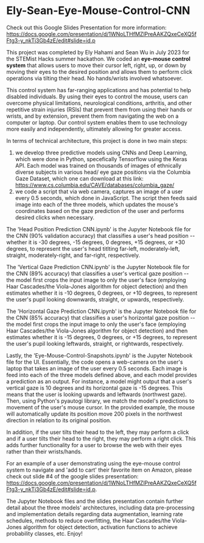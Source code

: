 # Ely-Sean-Eye-Mouse-Control-CNN
Check out this Google Slides Presentation for more information: https://docs.google.com/presentation/d/1WNoLTHfMZlPreAAKZQxeCeXQ5fFtg3-y_nkTj3Gb4zE/edit#slide=id.p

This project was completed by Ely Hahami and Sean Wu in July 2023 for the STEMist Hacks summer hackathon. We coded an **eye-mouse control system** that allows users to move their cursor left, right, up, or down by moving their eyes to the desired position and allows them to perform click operations via tilting their head. No hands/wrists involved whatsoever. 

This control system has far-ranging applications and has potential to help disabled individuals. By using their eyes to control the mouse, users can overcome physical limitations, neurological conditions, arthritis, and other repetitive strain injuries (RSIs) that prevent them from using their hands or wrists, and by extension, prevent them from navigating the web on a computer or laptop. Our control system enables them to use technology more easily and independently, ultimately allowing for greater access. 

In terms of technical architecture, this project is done in two main steps: 
1) we develop three predictive models using CNNs and Deep Learning, which were done in Python, specefically Tensorflow using the Keras API. Each model was trained on thousands of images of ethnically diverse subjects in various head/ eye gaze positions via the Columbia Gaze Dataset, which one can download at this link: https://www.cs.columbia.edu/CAVE/databases/columbia_gaze/
2) we code a script that via web camera, captures an image of a user every 0.5 seconds, which done in JavaScript. The script then feeds said image into each of the three models, which updates the mouse's coordinates based on the gaze prediction of the user and performs desired clicks when necessary. 

The 'Head Position Prediction CNN.ipynb' is the Jupyter Notebook file for the CNN (90% validation accuracy) that classifies a user's head position -- whether it is -30 degrees, -15 degrees, 0 degrees, +15 degrees, or +30 degrees, to represent the user's head titlting far-left, moderately-left, straight, moderately-right, and far-right, respectively. 

The 'Vertical Gaze Prediction CNN.ipynb' is the Jupyter Notebook file for the CNN (89% accuracy) that classifies a user's vertical gaze position -- the model first crops the input image to only the user's face (employing Haar Cascades/the Viola-Jones algorithm for object detection) and then estimates whether it is -10 degrees, 0 degrees, or +10 degrees, to represent the user's pupil looking downwards, straight, or upwards, respectively. 

The 'Horizontal Gaze Prediction CNN.ipynb' is the Jupyter Notebook file for the CNN (85% accuracy) that classifies a user's horizontal gaze position --the model first crops the input image to only the user's face (employing Haar Cascades/the Viola-Jones algorithm for object detection) and then estimates whether it is -15 degrees, 0 degrees, or +15 degrees, to represent the user's pupil looking leftwards, straight, or rightwards, respectively. 

Lastly, the 'Eye-Mouse-Control-Snapshots.ipynb' is the Jupyter Notebook file for the UI. Essentially, the code opens a web-camera on the user's laptop that takes an image of the user every 0.5 seconds. Each image is feed into each of the three models defined above, and each model provides a prediction as an output. For instance, a model might output that a user's vertical gaze is 10 degrees and its horizontal gaze is -15 degrees. This means that the user is looking upwards and leftwards (northwest gaze). Then, using Python's pyautogi library, we match the model's predictions to movement of the user's mouse cursor. In the provided example, the mouse will automatically update its position move 200 pixels in the northwest direction in relation to its original position. 

In addition, if the user tilts their head to the left, they may perform a click and if a user tilts their head to the right, they may perform a right click. This adds further functionality for a user to browse the web with their eyes rather than their wrists/hands. 

For an example of a user demonstrating using the eye-mouse control system to navigate and 'add to cart' their favorite item on Amazon, please check out slide #4 of the google slides presentation: https://docs.google.com/presentation/d/1WNoLTHfMZlPreAAKZQxeCeXQ5fFtg3-y_nkTj3Gb4zE/edit#slide=id.p. 

The Jupyter Notebook files and the slides presentation contain further detail about the three models' architectures, including data pre-processing and implementation details regarding data augmentation, learning rate schedules,  methods to reduce overfitting, the Haar Cascades/the Viola-Jones algorithm for object detection, activation functions to achieve probability classes, etc. Enjoy!
